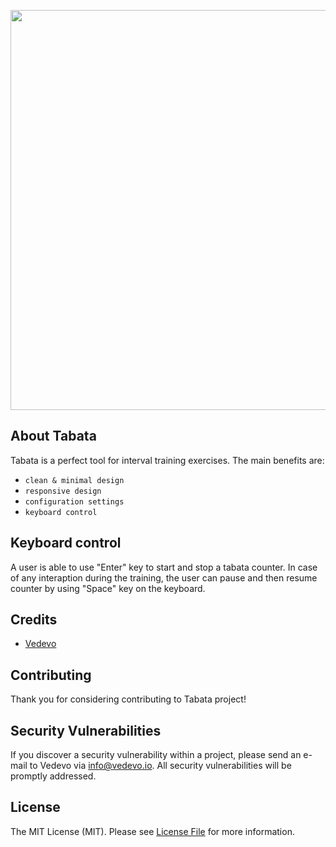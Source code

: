 <p align="center"><img src="http://tabatatool.pl/images/tabata-card.jpg" width="640"></p>


## About Tabata

Tabata is a perfect tool for interval training exercises. The main benefits are:

- `clean & minimal design`
- `responsive design`
- `configuration settings`
- `keyboard control`

## Keyboard control

A user is able to use "Enter" key to start and stop a tabata counter. In case of any interaption during the training, the user can pause and then resume counter
by using "Space" key on the keyboard.

## Credits

- [Vedevo](https://vedevo.io)

## Contributing

Thank you for considering contributing to Tabata project!

## Security Vulnerabilities

If you discover a security vulnerability within a project, please send an e-mail to Vedevo via [info@vedevo.io](mailto:info@vedevo.io). All security vulnerabilities will be promptly addressed.

## License

The MIT License (MIT). Please see [License File](LICENSE.md) for more information.
